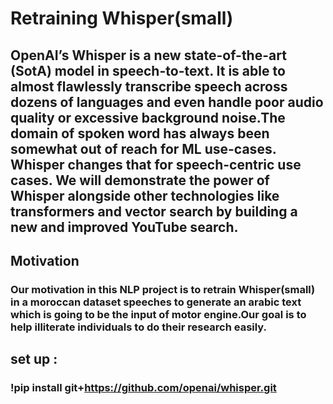 # Retraining Whisper(small)

## OpenAI’s Whisper is a new state-of-the-art (SotA) model in speech-to-text. It is able to almost flawlessly transcribe speech across dozens of languages and even handle poor audio quality or excessive background noise.The domain of spoken word has always been somewhat out of reach for ML use-cases. Whisper changes that for speech-centric use cases. We will demonstrate the power of Whisper alongside other technologies like transformers and vector search by building a new and improved YouTube search.

## Motivation
### Our motivation in this NLP project is to retrain Whisper(small) in a moroccan dataset speeches to generate an arabic text which is going to be the input of motor engine.Our goal is to help illiterate individuals to do their research easily.

## set up :
### !pip install git+https://github.com/openai/whisper.git
